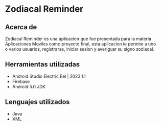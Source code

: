 # Zodiacal Reminder
## Acerca de 
Zodiacal Reminder es una aplicacion que fue presentada para la materia Aplicaciones Moviles como proyecto final, esta aplicacion le permite a uno o varios usuarios, registrarse, iniciar sesion y averiguar su signo zodiacal.
## Herramientas utilizadas
 - Android Studio Electric Eel | 2022.1.1
 - Firebase
 - Android 5.0 JDK
## Lenguajes utilizados
 - Java
 - XML
